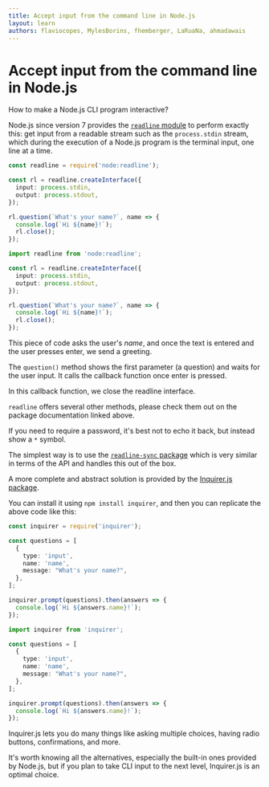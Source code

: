 ```yaml
---
title: Accept input from the command line in Node.js
layout: learn
authors: flaviocopes, MylesBorins, fhemberger, LaRuaNa, ahmadawais
---
```


# Accept input from the command line in Node.js

How to make a Node.js CLI program interactive?

Node.js since version 7 provides the [`readline` module](https://nodejs.org/api/readline.html) to perform exactly this: get input from a readable stream such as the `process.stdin` stream, which during the execution of a Node.js program is the terminal input, one line at a time.

```ts
const readline = require('node:readline');

const rl = readline.createInterface({
  input: process.stdin,
  output: process.stdout,
});

rl.question(`What's your name?`, name => {
  console.log(`Hi ${name}!`);
  rl.close();
});
```

```ts
import readline from 'node:readline';

const rl = readline.createInterface({
  input: process.stdin,
  output: process.stdout,
});

rl.question(`What's your name?`, name => {
  console.log(`Hi ${name}!`);
  rl.close();
});
```

This piece of code asks the user's _name_, and once the text is entered and the user presses enter, we send a greeting.

The `question()` method shows the first parameter (a question) and waits for the user input. It calls the callback function once enter is pressed.

In this callback function, we close the readline interface.

`readline` offers several other methods, please check them out on the package documentation linked above.

If you need to require a password, it's best not to echo it back, but instead show a `*` symbol.

The simplest way is to use the [`readline-sync` package](https://www.npmjs.com/package/readline-sync) which is very similar in terms of the API and handles this out of the box.

A more complete and abstract solution is provided by the [Inquirer.js package](https://github.com/SBoudrias/Inquirer.js).

You can install it using `npm install inquirer`, and then you can replicate the above code like this:

```ts
const inquirer = require('inquirer');

const questions = [
  {
    type: 'input',
    name: 'name',
    message: "What's your name?",
  },
];

inquirer.prompt(questions).then(answers => {
  console.log(`Hi ${answers.name}!`);
});
```

```ts
import inquirer from 'inquirer';

const questions = [
  {
    type: 'input',
    name: 'name',
    message: "What's your name?",
  },
];

inquirer.prompt(questions).then(answers => {
  console.log(`Hi ${answers.name}!`);
});
```

Inquirer.js lets you do many things like asking multiple choices, having radio buttons, confirmations, and more.

It's worth knowing all the alternatives, especially the built-in ones provided by Node.js, but if you plan to take CLI input to the next level, Inquirer.js is an optimal choice.
